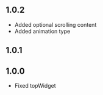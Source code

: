 ## 1.0.2

- Added optional scrolling content
- Added animation type

## 1.0.1

## 1.0.0

- Fixed topWidget
